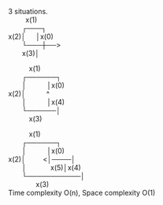 3 situations.  
&ensp;&ensp;&ensp;&ensp;&ensp;x(1)  
&ensp;&ensp;&ensp;&ensp;┌───┐  
x(2)│&ensp;&ensp;&ensp;│x(0)  
&ensp;&ensp;&ensp;&ensp;└───┼──>  
&ensp;&ensp;&ensp;&ensp;x(3)│  
    
&ensp;&ensp;&ensp;&ensp;&ensp;&ensp;x(1)  
&ensp;&ensp;&ensp;&ensp;┌──────┐  
&ensp;&ensp;&ensp;&ensp;│&ensp;&ensp;&ensp;&ensp;&ensp;&ensp;│x(0)  
x(2)│&ensp;&ensp;&ensp;&ensp;&ensp;&ensp;^  
&ensp;&ensp;&ensp;&ensp;│&ensp;&ensp;&ensp;&ensp;&ensp;&ensp;│x(4)  
&ensp;&ensp;&ensp;&ensp;└──────│  
&ensp;&ensp;&ensp;&ensp;&ensp;&ensp;x(3)  
    
&ensp;&ensp;&ensp;&ensp;&ensp;&ensp;x(1)  
&ensp;&ensp;&ensp;&ensp;┌──────┐  
&ensp;&ensp;&ensp;&ensp;│&ensp;&ensp;&ensp;&ensp;&ensp;&ensp;│x(0)  
x(2)│&ensp;&ensp;&ensp;&ensp;&ensp;<│────│  
&ensp;&ensp;&ensp;&ensp;│&ensp;&ensp;&ensp;&ensp;&ensp;&ensp;&ensp;x(5)│x(4)  
&ensp;&ensp;&ensp;&ensp;└───────────│  
&ensp;&ensp;&ensp;&ensp;&ensp;&ensp;&ensp;&ensp;x(3)  	   
Time complexity O(n), Space complexity O(1)